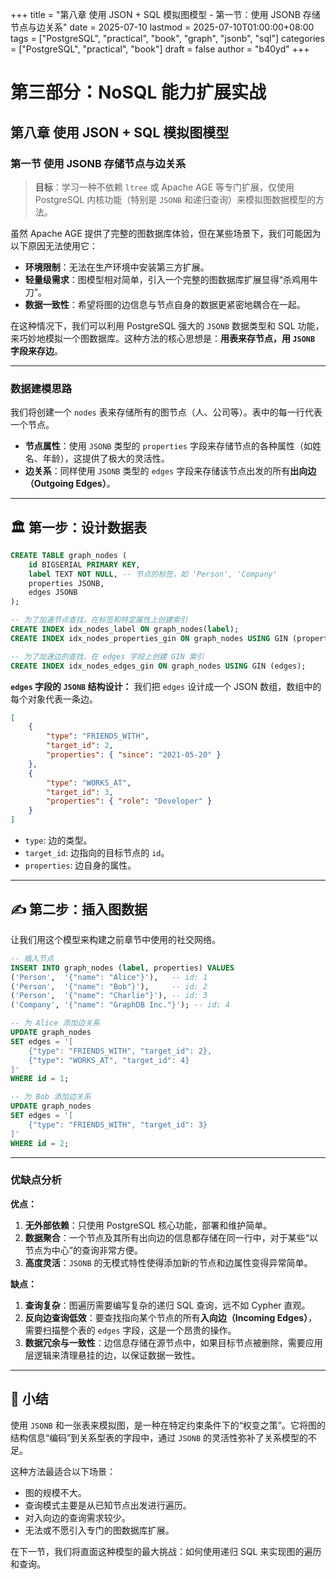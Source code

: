 +++
title = "第八章 使用 JSON + SQL 模拟图模型 - 第一节：使用 JSONB 存储节点与边关系"
date = 2025-07-10
lastmod = 2025-07-10T01:00:00+08:00
tags = ["PostgreSQL", "practical", "book", "graph", "jsonb", "sql"]
categories = ["PostgreSQL", "practical", "book"]
draft = false
author = "b40yd"
+++

# 第三部分：NoSQL 能力扩展实战
## 第八章 使用 JSON + SQL 模拟图模型
### 第一节 使用 JSONB 存储节点与边关系

> **目标**：学习一种不依赖 `ltree` 或 Apache AGE 等专门扩展，仅使用 PostgreSQL 内核功能（特别是 `JSONB` 和递归查询）来模拟图数据模型的方法。

虽然 Apache AGE 提供了完整的图数据库体验，但在某些场景下，我们可能因为以下原因无法使用它：
-   **环境限制**：无法在生产环境中安装第三方扩展。
-   **轻量级需求**：图模型相对简单，引入一个完整的图数据库扩展显得“杀鸡用牛刀”。
-   **数据一致性**：希望将图的边信息与节点自身的数据更紧密地耦合在一起。

在这种情况下，我们可以利用 PostgreSQL 强大的 `JSONB` 数据类型和 SQL 功能，来巧妙地模拟一个图数据库。这种方法的核心思想是：**用表来存节点，用 `JSONB` 字段来存边**。

---

### 数据建模思路

我们将创建一个 `nodes` 表来存储所有的图节点（人、公司等）。表中的每一行代表一个节点。

-   **节点属性**：使用 `JSONB` 类型的 `properties` 字段来存储节点的各种属性（如姓名、年龄），这提供了极大的灵活性。
-   **边关系**：同样使用 `JSONB` 类型的 `edges` 字段来存储该节点出发的所有**出向边（Outgoing Edges）**。

---

## 🏛️ 第一步：设计数据表

```sql
CREATE TABLE graph_nodes (
    id BIGSERIAL PRIMARY KEY,
    label TEXT NOT NULL, -- 节点的标签，如 'Person', 'Company'
    properties JSONB,
    edges JSONB
);

-- 为了加速节点查找，在标签和特定属性上创建索引
CREATE INDEX idx_nodes_label ON graph_nodes(label);
CREATE INDEX idx_nodes_properties_gin ON graph_nodes USING GIN (properties);

-- 为了加速边的查找，在 edges 字段上创建 GIN 索引
CREATE INDEX idx_nodes_edges_gin ON graph_nodes USING GIN (edges);
```

**`edges` 字段的 `JSONB` 结构设计：**
我们把 `edges` 设计成一个 JSON 数组，数组中的每个对象代表一条边。

```json
[
    {
        "type": "FRIENDS_WITH",
        "target_id": 2,
        "properties": { "since": "2021-05-20" }
    },
    {
        "type": "WORKS_AT",
        "target_id": 3,
        "properties": { "role": "Developer" }
    }
]
```
-   `type`: 边的类型。
-   `target_id`: 边指向的目标节点的 `id`。
-   `properties`: 边自身的属性。

---

## ✍️ 第二步：插入图数据

让我们用这个模型来构建之前章节中使用的社交网络。

```sql
-- 插入节点
INSERT INTO graph_nodes (label, properties) VALUES
('Person',  '{"name": "Alice"}'),   -- id: 1
('Person',  '{"name": "Bob"}'),     -- id: 2
('Person',  '{"name": "Charlie"}'), -- id: 3
('Company', '{"name": "GraphDB Inc."}'); -- id: 4

-- 为 Alice 添加边关系
UPDATE graph_nodes
SET edges = '[
    {"type": "FRIENDS_WITH", "target_id": 2},
    {"type": "WORKS_AT", "target_id": 4}
]'
WHERE id = 1;

-- 为 Bob 添加边关系
UPDATE graph_nodes
SET edges = '[
    {"type": "FRIENDS_WITH", "target_id": 3}
]'
WHERE id = 2;
```

---

### 优缺点分析

**优点：**
1.  **无外部依赖**：只使用 PostgreSQL 核心功能，部署和维护简单。
2.  **数据聚合**：一个节点及其所有出向边的信息都存储在同一行中，对于某些“以节点为中心”的查询非常方便。
3.  **高度灵活**：`JSONB` 的无模式特性使得添加新的节点和边属性变得异常简单。

**缺点：**
1.  **查询复杂**：图遍历需要编写复杂的递归 SQL 查询，远不如 Cypher 直观。
2.  **反向边查询低效**：要查找指向某个节点的所有**入向边（Incoming Edges）**，需要扫描整个表的 `edges` 字段，这是一个昂贵的操作。
3.  **数据冗余与一致性**：边信息存储在源节点中，如果目标节点被删除，需要应用层逻辑来清理悬挂的边，以保证数据一致性。

---

## 📌 小结

使用 `JSONB` 和一张表来模拟图，是一种在特定约束条件下的“权变之策”。它将图的结构信息“编码”到关系型表的字段中，通过 `JSONB` 的灵活性弥补了关系模型的不足。

这种方法最适合以下场景：
-   图的规模不大。
-   查询模式主要是从已知节点出发进行遍历。
-   对入向边的查询需求较少。
-   无法或不愿引入专门的图数据库扩展。

在下一节，我们将直面这种模型的最大挑战：如何使用递归 SQL 来实现图的遍历和查询。
